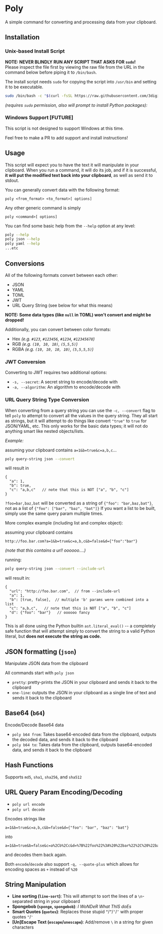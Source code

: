 # Poly

A simple command for converting and processing data from your clipboard.

## Installation

### Unix-based Install Script

**NOTE:  NEVER BLINDLY RUN ANY SCRIPT THAT ASKS FOR `sudo`!**  
Please inspect the file first by viewing the raw file from the URL 
in the command below before piping it to `/bin/bash`.

The install script needs `sudo` for copying the script into
`/usr/bin` and setting it to be executable.

```sh
sudo /bin/bash -c "$(curl -fsSL https://raw.githubusercontent.com/3digitdev/poly/master/install.sh)"
```

_(requires `sudo` permission, also will prompt to install Python packages):_

### Windows Support [FUTURE]

This script is not designed to support Windows at this time.

Feel free to make a PR to add support
and install instructions!

## Usage

This script will expect you to have the text it will manipulate in your clipboard.
When you run a command, it will do its job, and if it is successful, 
**it will put the modified text back into your clipboard**, as well as send it
to stdout.

You can generally convert data with the following format:

`poly <from_format> <to_format>[ options]`

Any other generic command is simply

`poly <command>[ options]`

You can find some basic help from the `--help` option at any level:

```sh
poly --help
poly json --help
poly yaml --help
...etc
```

## Conversions

All of the following formats convert between each other:

- JSON
- YAML
- TOML
- JWT
- URL Query String (see below for what this means)

**NOTE:  Some data types (like `null` in TOML) won't convert and might be dropped!**

Additionally, you can convert between color formats:

- Hex _(e.g. `#123`, `#123456`, `#1234`, `#12345678`)_
- RGB _(e.g. `(10, 10, 10)`, `(5,5,5)`)_
- RGBA _(e.g. `(10, 10, 10, 10)`, `(5,5,5,5)`)_

### JWT Conversion

Converting to JWT requires two additional options:

- `-s, --secret`: A secret string to encode/decode with
- `-a, --algorithm`: An algorithm to encode/decode with

### URL Query String Type Conversion

When converting from a query string you can use the `-c, --convert` flag to tell `poly` to attempt to convert
all the values in the query string.  They all start as strings, but it will attempt to do things like convert `"true"` to `true` for JSON/YAML, etc.
This only works for the basic data types; it will not do anything smart like nested objects/lists.

_Example:_

assuming your clipboard contains `a=1&b=true&c=a,b,c`...

```sh
poly query-string json --convert
```

will result in
```json5
{
  "a": 1,
  "b": true,
  "c": "a,b,c"   // note that this is NOT ["a", "b", "c"]
}
```

`?foo=bar,baz,bat` will be converted as a string of `{"foo": "bar,baz,bat"}`, not as a list of `{"foo": ["bar", "baz", "bat"]}`
If you want a list to be built, simply use the same query param multiple times.

More complex example (including list and complex object):

assuming your clipboard contains
```
http://foo.bar.com?a=1&b=true&c=a,b,c&b=false&d={"foo":"bar"}
```
_(note that this contains a url! oooooo....)_

running:
```sh
poly query-string json --convert --include-url
```

will result in:
```json5
{
  "url": "http://foo.bar.com",  // from --include-url
  "a": 1,
  "b": [true, false],  // multiple 'b' params were combined into a list
  "c": "a,b,c",   // note that this is NOT ["a", "b", "c"]
  "d": {"foo": "bar"}   // oooooo fancy
}
```

This is all done using the Python builtin `ast.literal_eval()` -- a completely safe function that will attempt simply to convert the string to a valid Python literal, but **does not execute the string as code.**

## JSON formatting (`json`)

Manipulate JSON data from the clipboard

All commands start with `poly json`

- `pretty`: pretty-prints the JSON in your clipboard and sends it back to the clipboard
- `one-line`: outputs the JSON in your clipboard as a single line of text and sends it back to the clipboard

## Base64 (`b64`)

Encode/Decode Base64 data

- `poly b64 from`: Takes base64-encoded data from the clipboard, outputs the decoded data, and sends it back to the clipboard
- `poly b64 to`: Takes data from the clipboard, outputs base64-encoded data, and sends it back to the clipboard

## Hash Functions

Supports `md5`, `sha1`, `sha256`, and `sha512`

## URL Query Param Encoding/Decoding

- `poly url encode`
- `poly url decode`

Encodes strings like

```
a=1&b=true&c=a,b,c&b=false&d={"foo": "bar", "baz": "bat"}
```

into

```
a=1&b=true&b=false&c=a%2Cb%2Cc&d=%7B%22foo%22%3A%20%22bar%22%2C%20%22baz%22%3A%20%22bat%22%7D
```

and decodes them back again.

Both `encode`/`decode` also support `-q, --quote-plus` which allows for encoding spaces as `+` instead of `%20`


## String Manipulation

- **Line sorting (`line-sort`)**: This will attempt to sort the lines of a `\n`-separated string in your clipboard
- **Spongebob (`sponge`, `spongebob`)**: _I WoNDeR What ThIS doEs_
- **Smart Quotes (`quotes`)**:  Replaces those stupid `“`/`”`/`‘`/`’` with proper quotes `"`/`'`
- **[Un]Escape Text (`escape`/`unescape`)**:  Add/remove `\` in a string for given characters
